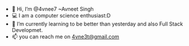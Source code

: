 - 👋 Hi, I’m @4vnee7 ~Avneet Singh
- 💻 I am a computer science enthusiast:D
- 👾 I’m currently learning to be better than yesterday and also Full Stack Developmet. 
- 📫 you can reach me on 4vne3t@gmail.com

<!---
4vnee7/4vnee7 is a ✨ special ✨ repository because its `README.md` (this file) appears on your GitHub profile.
You can click the Preview link to take a look at your changes.
--->
